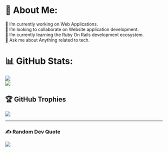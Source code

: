 # 💫 About Me:
🔭 I’m currently working on Web Applications. <br>👯 I’m looking to collaborate on Website application development. <br>🌱 I’m currently learning the Ruby On Rails development ecosystem. <br> 💬 Ask me about Anything related to tech.

# 📊 GitHub Stats:
![](https://github-readme-stats.vercel.app/api?username=devendra-alt&theme=dark&hide_border=false&include_all_commits=true&count_private=true)<br/>
![](https://github-readme-streak-stats.herokuapp.com/?user=devendra-alt&theme=dark&hide_border=false)<br/>

## 🏆 GitHub Trophies
![](https://github-profile-trophy.vercel.app/?username=devendra-alt&theme=radical&no-frame=true&no-bg=false&margin-w=4)

---

### ✍️ Random Dev Quote
![](https://quotes-github-readme.vercel.app/api?type=horizontal&theme=radical)


<!-- Proudly created with GPRM ( https://gprm.itsvg.in ) -->
